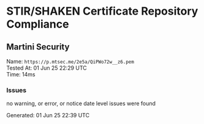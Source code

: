 # STIR/SHAKEN Certificate Repository Compliance

## Martini Security

Name: `https://p.mtsec.me/2e5a/QiPWo72w__z6.pem`\
Tested At: 01 Jun 25 22:29 UTC\
Time: 14ms

### Issues

no warning, or error, or notice date level issues were found

Generated: 01 Jun 25 22:39 UTC
